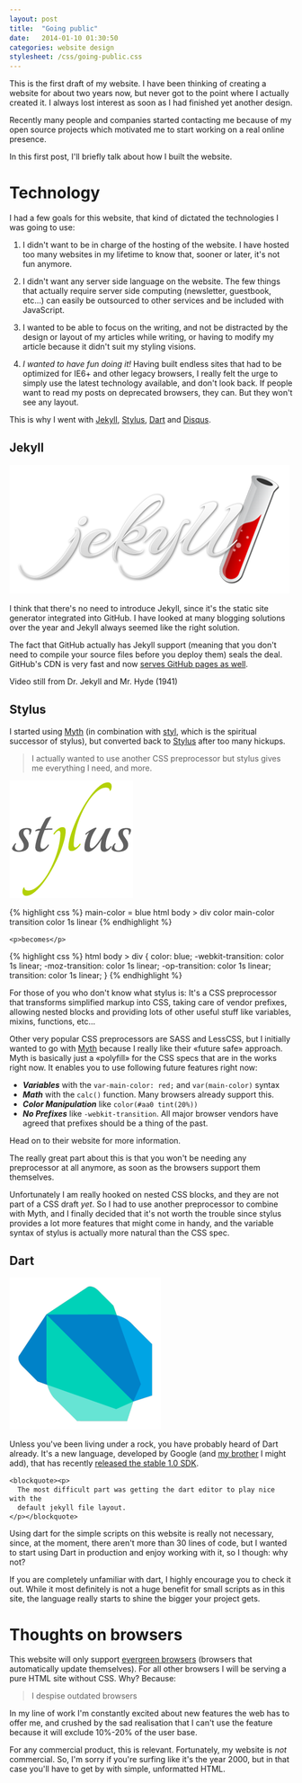 ```yaml
---
layout: post
title:  "Going public"
date:   2014-01-10 01:30:50
categories: website design
stylesheet: /css/going-public.css
---
```



This is the first draft of my website. I have been thinking of creating a
website for about two years now, but never got to the point where I actually
created it. I always lost interest as soon as I had finished yet another design.

Recently many people and companies started contacting me because of my open
source projects which motivated me to start working on a real online presence.

In this first post, I'll briefly talk about how I built the website.


Tech<wbr>nology
===============


I had a few goals for this website, that kind of dictated the technologies I
was going to use:

1. I didn't want to be in charge of the hosting of the website. I have hosted
too many websites in my lifetime to know that, sooner or later, it's not fun
anymore.

2. I didn't want any server side language on the website. The few things that
actually require server side computing (newsletter, guestbook, etc...) can easily
be outsourced to other services and be included with JavaScript.

3. I wanted to be able to focus on the writing, and not be distracted by the
design or layout of my articles while writing, or having to modify my article
because it didn't suit my styling visions.

4. *I wanted to have fun doing it!* Having built endless sites that had to be
optimized for IE6+ and other legacy browsers, I really felt the urge to simply
use the latest technology available, and don't look back. If people want to
read my posts on deprecated browsers, they can. But they won't see any layout.

This is why I went with [Jekyll][], [Stylus][], [Dart][] and [Disqus][].



<div class="dark jekyll backdrop">
  <h2>Jekyll</h2>

  <div class="side-by-side">
    <div class="side">
      <img src="/images/posts/logo-jekyll.png" alt="Jekyll logo">
    </div>
    <div class="side">
      <p>
        I think that there's no need to introduce Jekyll, since it's the static site
        generator integrated into GitHub. I have looked at many blogging solutions
        over the year and Jekyll always seemed like the right solution.
      </p>
      <p>
        The fact that GitHub actually has Jekyll support (meaning that you don't
        need to compile your source files before you deploy them) seals the deal.
        GitHub's CDN is very fast and now <a target="_blank" href="https://github.com/blog/1715-faster-more-awesome-github-pages">serves GitHub pages as well</a>.
      </p>
    </div>
  </div>
  <aside class="copyright">Video still from Dr. Jekyll and Mr. Hyde (1941)</aside>
</div>


Stylus
------

<div class="side-by-side">
  <div class="side">
    <p>
      I started using <a target="_blank" href="http://www.myth.io/">Myth</a>
      (in combination with <a target="_blank" href="https://github.com/visionmedia/styl">styl</a>,
      which is the spiritual successor of stylus), but converted back to <a target="_blank" href="http://learnboost.github.io/stylus/">Stylus</a>
      after too many hickups.
    </p>
    <blockquote><p>
      I actually wanted to use another CSS preprocessor but stylus gives me
      everything I need, and more.
    </p></blockquote>
  </div>
  <div class="side"><img src="/images/posts/logo-stylus.png" alt="Stylus logo"></div>
</div>

<div class="side-by-side">
  <div class="side">

{% highlight css %}
main-color = blue
html
  body
    > div
      color main-color
      transition color 1s linear
{% endhighlight %}

    <p>becomes</p>

{% highlight css %}
html body > div {
  color: blue;
  -webkit-transition: color 1s linear;
  -moz-transition: color 1s linear;
  -op-transition: color 1s linear;
  transition: color 1s linear;
}
{% endhighlight %}

  </div>
  <div class="side">
    <p>
      For those of you who don't know what stylus is: It's a CSS preprocessor
      that transforms simplified markup into CSS, taking care of vendor prefixes,
      allowing nested blocks and providing lots of other useful stuff like
      variables, mixins, functions, etc...
    </p>
    <p>
      Other very popular CSS preprocessors are SASS and LessCSS, but I initially
      wanted to go with <a target="_blank" href="http://www.myth.io/">Myth</a>
      because I really like their «future safe» approach.<br />
      Myth is basically just a «polyfill» for the CSS specs that are in the works
      right now. It enables you to use following future features right now:
    </p>
    <ul>
      <li><strong><em>Variables</em></strong> with the <code>var-main-color: red;</code> and <code>var(main-color)</code> syntax</li>
      <li><strong><em>Math</em></strong> with the <code>calc()</code> function. Many browsers already support this.</li>
      <li><strong><em>Color Manipulation</em></strong> like <code>color(#aa0 tint(20%))</code> </li>
      <li><strong><em>No Prefixes</em></strong> like <code>-webkit-transition</code>. All major browser vendors have agreed that prefixes should be a thing of the past.</li>
    </ul>
    <p>
      Head on to their website for more information.
    </p>
  </div>
</div>

<p>
  The really great part about this is that you won't be needing any preprocessor
  at all anymore, as soon as the browsers support them themselves.
</p>
<p>
  Unfortunately I am really hooked on nested CSS blocks, and they are not part
  of a CSS draft <em>yet</em>. So I had to use another preprocessor to combine
  with Myth, and I finally decided that it's not worth the trouble since stylus
  provides a lot more features that might come in handy, and the variable syntax
  of stylus is actually more natural than the CSS spec.
</p>




Dart
----


<div class="side-by-side">
  <div class="side">
    <img class="left" src="/images/posts/logo-dart.png" alt="Dart logo">
  </div>
  <div class="side">
    <p>
      Unless you've been living under a rock, you have probably heard of Dart
      already. It's a new language, developed by Google (and
      <a target="_blank" href="https://www.dartlang.org/authors/florian-loitsch.html">my brother</a> I might add),
      that has recently
      <a target="_blank" href="http://news.dartlang.org/2013/11/dart-10-stable-sdk-for-structured-web.html">released
      the stable 1.0 SDK</a>.
    </p>

    <blockquote><p>
      The most difficult part was getting the dart editor to play nice with the
      default jekyll file layout.
    </p></blockquote>

  </div>
</div>


Using dart for the simple scripts on this website is really not necessary,
since, at the moment, there aren't more than 30 lines of code, but I wanted to
start using Dart in production and enjoy working with it, so I though: why not?

If you are completely unfamiliar with dart, I highly encourage you to check it
out. While it most definitely is not a huge benefit for small scripts as in this
site, the language really starts to shine the bigger your project gets.



<h1>Thoughts on browsers</h1>


<p>
  This website will only support <a target="_blank" href="http://tomdale.net/2013/05/evergreen-browsers/">evergreen browsers</a>
  (browsers that automatically update themselves). For all other browsers I will
  be serving a pure HTML site without CSS. Why? Because: 
</p>

<blockquote><p>
  I despise outdated browsers
</p></blockquote>

<p>
  In my line of work I'm constantly excited about new features the web has to offer
  me, and crushed by the sad realisation that I can't use the feature because it
  will exclude 10%-20% of the user base.
</p>

<p>
  For any commercial product, this is relevant. Fortunately, my website is <em>not</em>
  commercial. So, I'm sorry if you're surfing like it's the year 2000, but in that
  case you'll have to get by with simple, unformatted HTML.
</p>



[styl]: https://github.com/visionmedia/styl
[jekyll]: http://jekyllrb.com/
[stylus]: http://learnboost.github.io/stylus/
[disqus]: http://disqus.com/
[dart]: https://www.dartlang.org/